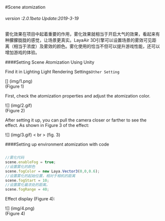 #Scene atomization

###### *version :2.0.1beta   Update:2019-3-19*


雾化效果在项目中起着重要的作用，雾化效果就相当于开启大气的效果，看起来有种朦朦胧胧的感觉，让场景更真实。LayaAir 3D引擎可以设置场景的雾效可见距离（相当于浓度）及雾效的颜色。雾化使用的恰当不但可以提升游戏性能，还可以增加游戏的体验。

####Setting Scene Atomization Using Unity

Find it in Lighting Light Rendering Settings`Other Setting` 

[] (img/1.png)<br> (Figure 1)

First, check the atomization properties and adjust the atomization color.

![] (img/2.gif) <br> (Figure 2)

After setting it up, you can pull the camera closer or farther to see the effect. As shown in Figure 3 of the effect:

![] (img/3.gif) < br > (fig. 3)

####Setting up environment atomization with code


```typescript

//雾化代码
scene.enableFog = true;
//设置雾化的颜色
scene.fogColor = new Laya.Vector3(0,0,0.6);
//设置雾化的起始位置，相对于相机的距离
scene.fogStart = 10;
//设置雾化最浓处的距离。
scene.fogRange = 40;
```


Effect display (Figure 4):

![] (img/4.png)<br> (Figure 4)

